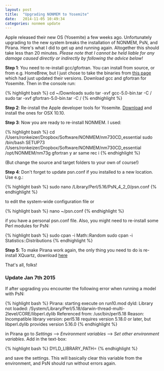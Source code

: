 ```yaml
---
layout: post
title:  "Upgrading NONMEM to Yosemite"
date:   2014-11-05 10:49:34
categories: nonmem update
---
```

Apple released their new OS (Yosemite) a few weeks ago. Unfortunately upgrading to the new system breaks the installation of NONMEM, PsN, and Pirana. Here's what I did to get up and running again. Altogether this should take less than 20 minutes. _Please note that I cannot be held liable for any damage caused directly or indirectly by following the advice below!_

__Step 1__: You need to re-install gcc/gfortran. You can install from source, or from e.g. HomeBrew, but I just chose to take the binaries from [this page](http://hpc.sourceforge.net/) which had just updated their versions. Download gcc and gfortran for Yosemite. Then in the console run:

{% highlight bash %}
cd ~/Downloads
sudo tar -xvf gcc-5.0-bin.tar -C /
sudo tar -xvf gfortran-5.0-bin.tar -C /
{% endhighlight %}

__Step 2__: Re-install the Apple developer tools for Yosemite. [Download](https://developer.apple.com/downloads/index.action#) and install the ones for OSX 10.10.

__Step 3__: Now you are ready to re-install NONMEM. I used:

{% highlight bash %}
cd /Users/ronkeizer/Dropbox/Software/NONMEM/nm730CD_essential
sudo /bin/bash SETUP73 /Users/ronkeizer/Dropbox/Software/NONMEM/nm730CD_essential /opt/NONMEM/nm73g gfortran y ar same rec i
{% endhighlight %}

(But change the source and target folders to your own of course!)

__Step 4__: Don't forget to update psn.conf if you installed to a new location. Use e.g.:

{% highlight bash %}
sudo nano /Library/Perl/5.16/PsN_4_2_0/psn.conf
{% endhighlight %}

to edit the system-wide configuration file or

{% highlight bash %}
nano ~/psn.conf
{% endhighlight %}

if you have a personal psn.conf file. Also, you might need to re-install some Perl modules for PsN:

{% highlight bash %}
sudo cpan -i Math::Random
sudo cpan -i Statistics::Distributions
{% endhighlight %}

__Step 5__: To make Pirana work again, the only thing you need to do is re-install XQuartz, download [here](http://xquartz.macosforge.org/landing/)

That's all, folks!

### Update Jan 7th 2015

If after upgrading you encounter the following error when running a model with PsN:

{% highlight bash %}
Pirana: starting execute on run10.mod
dyld: Library not loaded: /System/Library/Perl/5.18/darwin-thread-multi-2level/CORE/libperl.dylib
Referenced from: /usr/bin/perl5.18
Reason: Incompatible library version: perl5.18 requires version 5.18.0 or later, but libperl.dylib provides version 5.16.0
{% endhighlight %}

in Pirana go to _Settings_ --> _Environment variables_ --> _Set other environment variables_.
Add in the text-box:

{% highlight bash %}
DYLD_LIBRARY_PATH=
{% endhighlight %}

and save the settings. This will basically clear this variable from the environment, and PsN should run without errors again.
